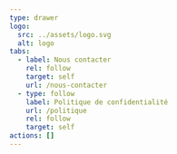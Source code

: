 ```yaml
---
type: drawer
logo:
  src: ../assets/logo.svg
  alt: logo
tabs:
  - label: Nous contacter
    rel: follow
    target: self
    url: /nous-contacter
  - type: follow
    label: Politique de confidentialité
    url: /politique
    rel: follow
    target: self
actions: []
---
```

